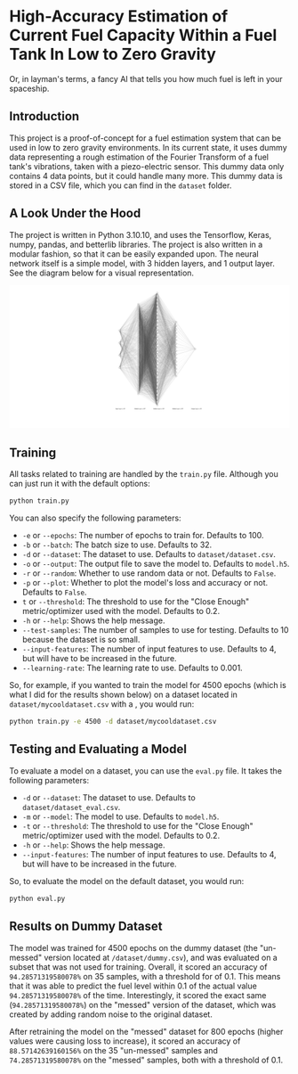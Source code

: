 # High-Accuracy Estimation of Current Fuel Capacity Within a Fuel Tank In Low to Zero Gravity

Or, in layman's terms, a fancy AI that tells you how much fuel is left in your spaceship.

## Introduction

This project is a proof-of-concept for a fuel estimation system that can be used in low to zero gravity environments. In its current state, it uses dummy data representing a rough estimation of the Fourier Transform of a fuel tank's vibrations, taken with a piezo-electric sensor. This dummy data only contains 4 data points, but it could handle many more. This dummy data is stored in a CSV file, which you can find in the `dataset` folder.

## A Look Under the Hood

The project is written in Python 3.10.10, and uses the Tensorflow, Keras, numpy, pandas, and betterlib libraries. The project is also written in a modular fashion, so that it can be easily expanded upon. The neural network itself is a simple model, with 3 hidden layers, and 1 output layer. See the diagram below for a visual representation.

<img src="./img/nn.svg" style="background-color:#fff" width="1000px">

## Training

All tasks related to training are handled by the `train.py` file. Although you can just run it with the default options:

```bash
python train.py
```

You can also specify the following parameters:

- `-e` or `--epochs`: The number of epochs to train for. Defaults to 100.
- `-b` or `--batch`: The batch size to use. Defaults to 32.
- `-d` or `--dataset`: The dataset to use. Defaults to `dataset/dataset.csv`.
- `-o` or `--output`: The output file to save the model to. Defaults to `model.h5`.
- `-r` or `--random`: Whether to use random data or not. Defaults to `False`.
- `-p` or `--plot`: Whether to plot the model's loss and accuracy or not. Defaults to `False`.
- `t` or `--threshold`: The threshold to use for the "Close Enough" metric/optimizer used with the model. Defaults to 0.2.
- `-h` or `--help`: Shows the help message.
- `--test-samples`: The number of samples to use for testing. Defaults to 10 because the dataset is so small.
- `--input-features`: The number of input features to use. Defaults to 4, but will have to be increased in the future.
- `--learning-rate`: The learning rate to use. Defaults to 0.001.

So, for example, if you wanted to train the model for 4500 epochs (which is what I did for the results shown below) on a dataset located in `dataset/mycooldataset.csv` with a , you would run:

```bash
python train.py -e 4500 -d dataset/mycooldataset.csv
```

## Testing and Evaluating a Model

To evaluate a model on a dataset, you can use the `eval.py` file. It takes the following parameters:

- `-d` or `--dataset`: The dataset to use. Defaults to `dataset/dataset_eval.csv`.
- `-m` or `--model`: The model to use. Defaults to `model.h5`.
- `-t` or `--threshold`: The threshold to use for the "Close Enough" metric/optimizer used with the model. Defaults to 0.2.
- `-h` or `--help`: Shows the help message.
- `--input-features`: The number of input features to use. Defaults to 4, but will have to be increased in the future.

So, to evaluate the model on the default dataset, you would run:

```bash
python eval.py
```

## Results on Dummy Dataset

The model was trained for 4500 epochs on the dummy dataset (the "un-messed" version located at `/dataset/dummy.csv`), and was evaluated on a subset that was not used for training. Overall, it scored an accuracy of `94.28571319580078%` on 35 samples, with a threshold for of 0.1. This means that it was able to predict the fuel level within 0.1 of the actual value `94.28571319580078%` of the time. Interestingly, it scored the exact same (`94.28571319580078%`) on the "messed" version of the dataset, which was created by adding random noise to the original dataset.

After retraining the model on the "messed" dataset for 800 epochs (higher values were causing loss to increase), it scored an accuracy of `88.57142639160156%` on the 35 "un-messed" samples and `74.28571319580078%` on the "messed" samples, both with a threshold of 0.1.
